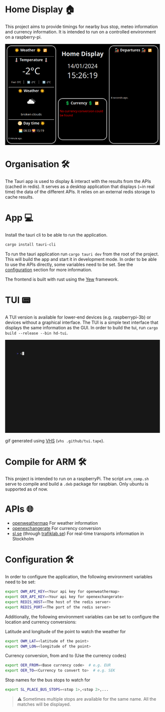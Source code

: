 # Home Display 🏠

This project aims to provide timings for nearby bus stop, meteo information and currency information. It is intended to run on a controlled environment on a raspberry-pi.

![homedisplay](.github/homedisplay.png)

# Organisation 🛠️
The Tauri app is used to display & interact with the results from the APIs (cached in redis).
It serves as a desktop application that displays (~in real time) the data of the different APIs.
It relies on an external redis storage to cache results.

# App 💻
Install the tauri cli to be able to run the application.
```bash
cargo install tauri-cli
```

To run the tauri application run `cargo tauri dev` from the root of the project. This will build the app and start it in development mode.
In order to be able to use the APIs directly, some variables need to be set. See the [configuration](#configuration-🛠) section for more information.

The frontend is built with rust using the [Yew](https://yew.rs) framework.

# TUI 📟
A TUI version is available for lower-end devices (e.g. raspberrypi-3b) or devices without a graphical interface.
The TUI is a simple text interface that displays the same information as the GUI. In order to build the tui,
run `cargo build --release --bin hd-tui`.

![tui](.github/tui.gif)

gif generated using [VHS](https://github.com/charmbracelet/vhs) (`vhs .github/tui.tape`).

# Compile for ARM 🛠️
This project is intended to run on a raspberryPi. The script `arm_comp.sh` serve to compile and build a `.deb` package for raspbian. Only ubuntu is supported as of now.

# APIs 🌐
* [openweathermap](https://home.openweathermap.org/) For weather information
* [openexchangerate](https://openexchangerates.org/) For currency conversion
* [sl.se](https://sl.se/) (through [trafiklab.se](https://www.trafiklab.se/)) For real-time transports information in Stockholm

# Configuration 🛠

In order to configure the application, the following environment variables need to be set:
```bash
export OWM_API_KEY=<Your api key for openweathermap>
export OER_API_KEY=<Your api key for openexchangerate>
export REDIS_HOST=<The host of the redis server>
export REDIS_PORT=<The port of the redis server>
```

Additionally, the following environment variables can be set to configure the location and currency conversions:

Latitude and longitude of the point to watch the weather for
```bash
export OWM_LAT=<latitude of the point>
export OWM_LON=<longitude of the point>
```

Currency conversion, from and to (Use the currency codes)
```bash
export OER_FROM=<Base currency code>  # e.g. EUR
export OER_TO=<Currency to convert to>  # e.g. SEK
```

Stop names for the bus stops to watch for
```bash
export SL_PLACE_BUS_STOPS=<stop 1>,<stop 2>,...
```

> ⚠️ Sometimes multiple stops are available for the same name. All the matches will be displayed.
